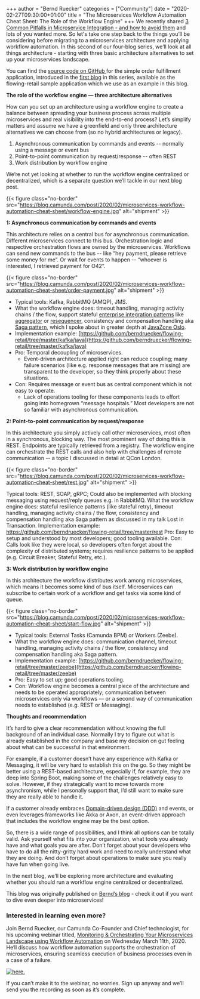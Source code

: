 +++
author = "Bernd Ruecker"
categories = ["Community"]
date = "2020-02-27T09:30:00+01:00"
title = "The Microservices Workflow Automation Cheat Sheet: The Role of the Workflow Engine"
+++
We recently shared [3 Common Pitfalls in Microservice Integration - and how to avoid them](https://camunda.com/learn/whitepapers/3-common-pitfalls/) and lots of you wanted more. So let's take one step back to the things you’ll be considering before migrating to a microservices architecture and applying workflow automation. In this second of our four-blog series, we’ll look at all things architecture - starting with three basic architecture alternatives to set up your microservices landscape.

<!--more-->

You can find the [source code on GitHub ](https://github.com/berndruecker/flowing-retail)for the simple order fulfillment application, introduced in the [first blog](https://blog.camunda.com/post/2020/02/the-microservices-workflow-automation-cheat-sheet/) in this series, available as the flowing-retail sample application which we use as an example in this blog.

__The role of the workflow engine — three architecture alternatives__

How can you set up an architecture using a workflow engine to create a balance between spreading your business process across multiple microservices and real visibility into the end-to-end process? Let’s simplify matters and assume we have a greenfield and only three architecture alternatives we can choose from (so no hybrid architectures or legacy).

1. Asynchronous communication by commands and events -- normally using a message or event bus
2. Point-to-point communication by request/response -- often REST
3. Work distribution by workflow engine

We’re not yet looking at whether to run the workflow engine centralized or decentralized, which is a separate question we’ll tackle in our next blog post.

{{< figure class="no-border" src="https://blog.camunda.com/post/2020/02/microservices-workflow-automation-cheat-sheet/workflow-engine.jpg" alt="shipment" >}}


__1: Asynchronous communication by commands and events__

This architecture relies on a central bus for asynchronous communication. Different microservices connect to this bus. Orchestration logic and respective orchestration flows are owned by the microservices. Workflows can send new commands to the bus  -- like “hey payment, please retrieve some money for me”. Or wait for events to happen --  “whoever is interested, I retrieved payment for O42”.

{{< figure class="no-border" src="https://blog.camunda.com/post/2020/02/microservices-workflow-automation-cheat-sheet/order-payment.jpg" alt="shipment" >}}

- Typical tools: Kafka, RabbitMQ (AMQP), JMS.
- What the workflow engine does: timeout handling, managing activity chains / the flow, support stateful [enterprise integration patterns](https://www.enterpriseintegrationpatterns.com/) like [aggregator](https://www.enterpriseintegrationpatterns.com/patterns/messaging/Aggregator.html) or [resequencer](https://www.enterpriseintegrationpatterns.com/patterns/messaging/Resequencer.html), consistency and compensation handling aka [Saga pattern](https://blog.bernd-ruecker.com/saga-how-to-implement-complex-business-transactions-without-two-phase-commit-e00aa41a1b1b), which I spoke about in greater depth at [JavaZone Oslo](https://2018.javazone.no/program/45df84d4-e819-4fc9-9e3b-931972891441).
- Implementation example: [https://github.com/berndruecker/flowing-retail/tree/master/kafka/java](https://github.com/berndruecker/flowing-retail/tree/master/kafka/java)
- Pro: Temporal decoupling of microservices.
  - Event-driven architecture applied right can reduce coupling; many failure scenarios (like e.g. response messages that are missing) are transparent to the developer, so they think properly about these situations.
- Con: Requires message or event bus as central component which is not easy to operate. 
   - Lack of operations tooling for these components leads to effort going into homegrown “message hospitals.” Most developers are not so familiar with asynchronous communication.

__2: Point-to-point communication by request/response__

In this architecture you simply actively call other microservices, most often in a synchronous, blocking way. The most prominent way of doing this is REST. Endpoints are typically retrieved from a registry. The workflow engine can orchestrate the REST calls and also help with challenges of remote communication -- a topic I discussed in detail at QCon London.

{{< figure class="no-border" src="https://blog.camunda.com/post/2020/02/microservices-workflow-automation-cheat-sheet/rest.jpg" alt="shipment" >}}

Typical tools: REST, SOAP, gRPC; Could also be implemented with blocking messaging using request/reply queues e.g. in RabbitMQ.
What the workflow engine does: stateful resilience patterns (like stateful retry), timeout handling, managing activity chains / the flow, consistency and compensation handling aka Saga pattern as discussed in my talk Lost in Transaction.
Implementation example: https://github.com/berndruecker/flowing-retail/tree/master/rest
Pro: Easy to setup and understood by most developers; good tooling available.
Con: Calls look like they were local, so developers often forget about the complexity of distributed systems; requires resilience patterns to be applied (e.g. Circuit Breaker, Stateful Retry, etc.).

__3: Work distribution by workflow engine__

In this architecture the workflow distributes work among microservices, which means it becomes some kind of bus itself. Microservices can subscribe to certain work of a workflow and get tasks via some kind of queue.

{{< figure class="no-border"  src="https://blog.camunda.com/post/2020/02/microservices-workflow-automation-cheat-sheet/start-flow.jpg" alt="shipment" >}}

- Typical tools: External Tasks (Camunda BPM) or Workers (Zeebe).
- What the workflow engine does: communication channel, timeout handling, managing activity chains / the flow, consistency and compensation handling aka Saga pattern.
- Implementation example: [https://github.com/berndruecker/flowing-retail/tree/master/zeebe](https://github.com/berndruecker/flowing-retail/tree/master/zeebe)
- Pro: Easy to set up; good operations tooling.
- Con: Workflow engine becomes a central piece of the architecture and needs to be operated appropriately; communication between microservices only via workflows — or a second way of communication needs to established (e.g. REST or Messaging).

__Thoughts and recommendation__

It’s hard to give a clear recommendation without knowing the full background of an individual case.  Normally I try to figure out what is already established in the company and base my decision on gut feeling about what can be successful in that environment.

For example, if a customer doesn’t have any experience with Kafka or Messaging, it will be very hard to establish this on the go. So they might be better using a REST-based architecture, especially if, for example, they are deep into Spring Boot, making some of the challenges relatively easy to solve. However, if they strategically want to move towards more asynchronism, while I personally support that, I’d still want to make sure they are really able to handle it. 

If a customer already embraces [Domain-driven design (DDD)](https://www.amazon.com/Domain-Driven-Design-Tackling-Complexity-Software/dp/0321125215) and events, or even leverages frameworks like Akka or Axon, an event-driven approach that includes the workflow engine may be the best option.

So, there is a wide range of possibilities, and I think all options can be totally valid. Ask yourself what fits into your organization, what tools you already have and what goals you are after. Don’t forget about your developers who have to do all the nitty-gritty hard work and need to really understand what they are doing. And don’t forget about operations to make sure you really have fun when going live.

In the next blog, we’ll be exploring more architecture and evaluating whether you should run a workflow engine centralized or decentralized.

This blog was originally published on [Bernd’s blog](https://blog.bernd-ruecker.com/the-microservice-workflow-automation-cheat-sheet-fc0a80dc25aa) - check it out if you want to dive even deeper into microservices!

### Interested in learning even more? 

Join Bernd Ruecker, our Camunda Co-Founder and Chief technologist, for his upcoming webinar titled, [Monitoring & Orchestrating Your Microservices Landscape using Workflow Automation](https://camunda.com/learn/webinars/microservices-landscape-workflow-automation/) on Wednesday March 11th, 2020. He‘ll discuss how workflow automation supports the orchestration of microservices, ensuring seamless execution of business processes even in a case of a failure. 

<!--HubSpot Call-to-Action Code --><span class="hs-cta-wrapper" id="hs-cta-wrapper-de9e4c16-ba37-44ad-9ca5-081ec17a009b"><span class="hs-cta-node hs-cta-de9e4c16-ba37-44ad-9ca5-081ec17a009b" id="hs-cta-de9e4c16-ba37-44ad-9ca5-081ec17a009b"><!--[if lte IE 8]><div id="hs-cta-ie-element"></div><![endif]--><a href="https://cta-redirect.hubspot.com/cta/redirect/4513465/de9e4c16-ba37-44ad-9ca5-081ec17a009b"  target="_blank" ><img class="hs-cta-img" id="hs-cta-img-de9e4c16-ba37-44ad-9ca5-081ec17a009b" style="border-width:0px;" src="https://no-cache.hubspot.com/cta/default/4513465/de9e4c16-ba37-44ad-9ca5-081ec17a009b.png"  alt="here."/></a></span><script charset="utf-8" src="https://js.hscta.net/cta/current.js"></script><script type="text/javascript"> hbspt.cta.load(4513465, 'de9e4c16-ba37-44ad-9ca5-081ec17a009b', {}); </script></span><!-- end HubSpot Call-to-Action Code -->

If you can’t make it to the webinar, no worries. Sign up anyway and we’ll send you the recording as soon as it’s complete.
